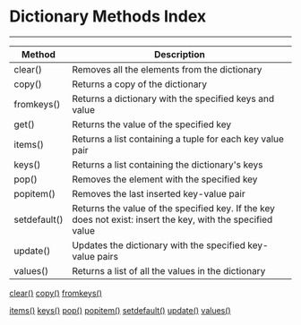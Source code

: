 # Dictionary Methods Index
---

| Method       | Description                                                                                                 |
| ------------ | ----------------------------------------------------------------------------------------------------------- |
| clear()      | Removes all the elements from the dictionary                                                                |
| copy()       | Returns a copy of the dictionary                                                                            |
| fromkeys()   | Returns a dictionary with the specified keys and value                                                      |
| get()        | Returns the value of the specified key                                                                      |
| items()      | Returns a list containing a tuple for each key value pair                                                   |
| keys()       | Returns a list containing the dictionary's keys                                                             |
| pop()        | Removes the element with the specified key                                                                  |
| popitem()    | Removes the last inserted key-value pair                                                                    |
| setdefault() | Returns the value of the specified key. If the key does not exist: insert the key, with the specified value |
| update()     | Updates the dictionary with the specified key-value pairs                                                   |
| values()     | Returns a list of all the values in the dictionary                                                          |



[clear()](https://www.w3schools.com/python/ref_dictionary_clear.asp)
[copy()](https://www.w3schools.com/python/ref_dictionary_copy.asp)
[fromkeys()](https://www.w3schools.com/python/ref_dictionary_fromkeys.asp)

[items()](https://www.w3schools.com/python/ref_dictionary_items.asp)
[keys()](https://www.w3schools.com/python/ref_dictionary_keys.asp)
[pop()](https://www.w3schools.com/python/ref_dictionary_pop.asp)
[popitem()](https://www.w3schools.com/python/ref_dictionary_popitem.asp)
[setdefault()](https://www.w3schools.com/python/ref_dictionary_setdefault.asp)
[update()](https://www.w3schools.com/python/ref_dictionary_update.asp)
[values()](https://www.w3schools.com/python/ref_dictionary_values.asp)

